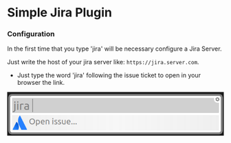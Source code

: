 # Simple Jira Plugin

### Configuration

In the first time that you type 'jira' will be necessary configure a Jira Server.

Just write the host of your jira server like: `https://jira.server.com`.


* Just type the word 'jira' following the issue ticket to open in your browser the link.

![image of the result after type 'jira'](jira.png)